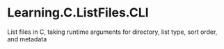 # Learning.C.ListFiles.CLI
List files in C, taking runtime arguments for directory, list type, sort order, and metadata
